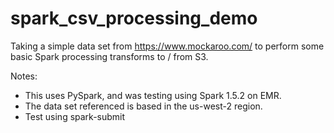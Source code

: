 # spark_csv_processing_demo

Taking a simple data set from https://www.mockaroo.com/ to perform some basic Spark processing transforms to / from S3.

Notes:
- This uses PySpark, and was testing using Spark 1.5.2 on EMR.
- The data set referenced is based in the us-west-2 region.
- Test using spark-submit
